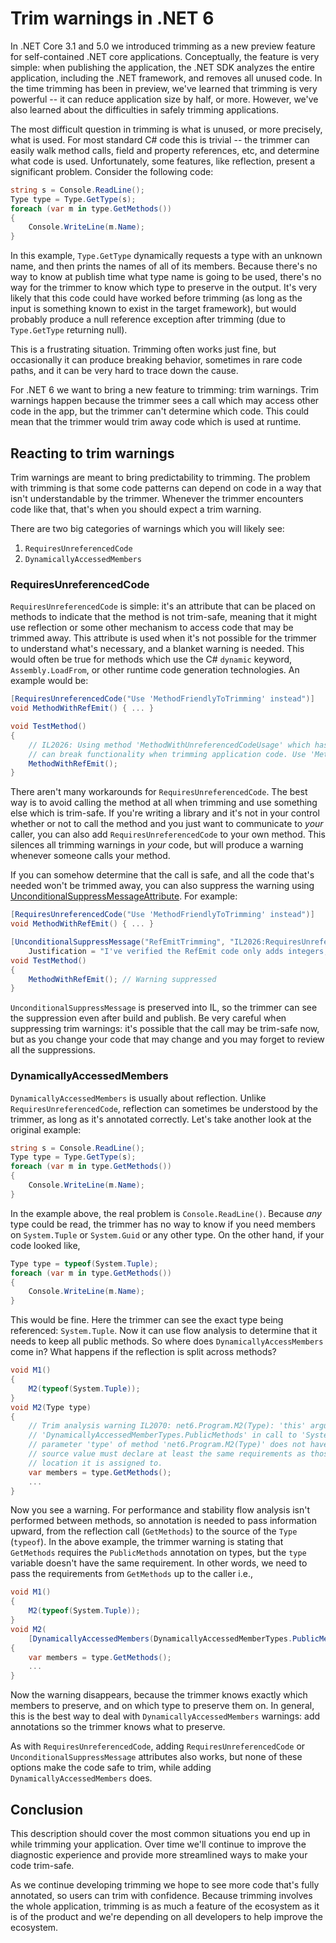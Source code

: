 
# Trim warnings in .NET 6

In .NET Core 3.1 and 5.0 we introduced trimming as a new preview feature for self-contained .NET
core applications. Conceptually, the feature is very simple: when publishing the application, the
.NET SDK analyzes the entire application, including the .NET framework, and removes all unused
code. In the time trimming has been in preview, we've learned that trimming is very powerful --
it can reduce application size by half, or more. However, we've also learned about the
difficulties in safely trimming applications.

The most difficult question in trimming is what is unused, or more precisely, what is used. For
most standard C# code this is trivial -- the trimmer can easily walk method calls, field and
property references, etc, and determine what code is used. Unfortunately, some features, like
reflection, present a significant problem. Consider the following code:

```C#
string s = Console.ReadLine();
Type type = Type.GetType(s);
foreach (var m in type.GetMethods())
{
    Console.WriteLine(m.Name);
}
```

In this example, `Type.GetType` dynamically requests a type with an unknown name, and then prints
the names of all of its members. Because there's no way to know at publish time what type name is
going to be used, there's no way for the trimmer to know which type to preserve in the output.
It's very likely that this code could have worked before trimming (as long as the input is
something known to exist in the target framework), but would probably produce a null reference
exception after trimming (due to `Type.GetType` returning null).

This is a frustrating situation. Trimming often works just fine, but occasionally it can produce
breaking behavior, sometimes in rare code paths, and it can be very hard to trace down the cause.

For .NET 6 we want to bring a new feature to trimming: trim warnings. Trim warnings happen
because the trimmer sees a call which may access other code in the app, but the trimmer can't
determine which code. This could mean that the trimmer would trim away code which is used at
runtime.

## Reacting to trim warnings

Trim warnings are meant to bring predictability to trimming. The problem with trimming is that some
code patterns can depend on code in a way that isn't understandable by the trimmer. Whenever the
trimmer encounters code like that, that's when you should expect a trim warning.

There are two big categories of warnings which you will likely see:

 1. `RequiresUnreferencedCode`
 2. `DynamicallyAccessedMembers`

### RequiresUnreferencedCode

`RequiresUnreferencedCode` is simple: it's an attribute that can be placed on methods to indicate
that the method is not trim-safe, meaning that it might use reflection or some other mechanism
to access code that may be trimmed away. This attribute is used when it's not possible for the
trimmer to understand what's necessary, and a blanket warning is needed. This would often
be true for methods which use the C# `dynamic` keyword, `Assembly.LoadFrom`, or other runtime code generation technologies.
An example would be:

```C#
[RequiresUnreferencedCode("Use 'MethodFriendlyToTrimming' instead")]
void MethodWithRefEmit() { ... }

void TestMethod()
{
    // IL2026: Using method 'MethodWithUnreferencedCodeUsage' which has 'RequiresUnreferencedCodeAttribute'
    // can break functionality when trimming application code. Use 'MethodFriendlyToTrimming' instead.
    MethodWithRefEmit();
}
```

There aren't many workarounds for `RequiresUnreferencedCode`. The best way is to avoid calling
the method at all when trimming and use something else which is trim-safe. If you're writing a
library and it's not in your control whether or not to call the method and you just want to
communicate to *your* caller, you can also add `RequiresUnreferencedCode` to your own method.
This silences all trimming warnings in *your* code, but will produce a warning whenever someone
calls your method.

If you can somehow determine that the call is safe, and all the code that's needed won't be
trimmed away, you can also suppress the warning using
[UnconditionalSuppressMessageAttribute](https://docs.microsoft.com/en-us/dotnet/api/system.diagnostics.codeanalysis.unconditionalsuppressmessageattribute?view=net-5.0).
For example:

```C#
[RequiresUnreferencedCode("Use 'MethodFriendlyToTrimming' instead")]
void MethodWithRefEmit() { ... }

[UnconditionalSuppressMessage("RefEmitTrimming", "IL2026:RequiresUnreferencedCode",
    Justification = "I've verified the RefEmit code only adds integers, so it's safe")]
void TestMethod()
{
    MethodWithRefEmit(); // Warning suppressed
}
```

`UnconditionalSuppressMessage` is preserved into IL, so the trimmer can see the suppression even
after build and publish. Be very careful when suppressing trim warnings: it's possible that the
call may be trim-safe now, but as you change your code that may change and you may forget to
review all the suppressions.

### DynamicallyAccessedMembers

`DynamicallyAccessedMembers` is usually about reflection. Unlike `RequiresUnreferencedCode`,
reflection can sometimes be understood by the trimmer, as long as it's annotated correctly.
Let's take another look at the original example:

```C#
string s = Console.ReadLine();
Type type = Type.GetType(s);
foreach (var m in type.GetMethods())
{
    Console.WriteLine(m.Name);
}
```

In the example above, the real problem is `Console.ReadLine()`. Because *any* type could
be read, the trimmer has no way to know if you need members on `System.Tuple` or `System.Guid`
or any other type. On the other hand, if your code looked like,

```C#
Type type = typeof(System.Tuple);
foreach (var m in type.GetMethods())
{
    Console.WriteLine(m.Name);
}
```

This would be fine. Here the trimmer can see the exact type being referenced: `System.Tuple`. Now
it can use flow analysis to determine that it needs to keep all public methods. So where does
`DynamicallyAccessMembers` come in? What happens if the reflection is split across methods?

```C#
void M1()
{
    M2(typeof(System.Tuple));
}
void M2(Type type)
{
    // Trim analysis warning IL2070: net6.Program.M2(Type): 'this' argument does not satisfy
    // 'DynamicallyAccessedMemberTypes.PublicMethods' in call to 'System.Type.GetMethods()'. The
    // parameter 'type' of method 'net6.Program.M2(Type)' does not have matching annotations. The
    // source value must declare at least the same requirements as those declared on the target
    // location it is assigned to.
    var members = type.GetMethods();
    ...
}
```

Now you see a warning. For performance and stability flow analysis isn't performed between
methods, so annotation is needed to pass information upward, from the reflection call
(`GetMethods`) to the source of the `Type` (`typeof`). In the above example, the trimmer warning
is stating that `GetMethods` requires the `PublicMethods` annotation on types, but the `type`
variable doesn't have the same requirement. In other words, we need to pass the requirements from
`GetMethods` up to the caller i.e.,

```C#
void M1()
{
    M2(typeof(System.Tuple));
}
void M2(
    [DynamicallyAccessedMembers(DynamicallyAccessedMemberTypes.PublicMethods)] Type type)
{
    var members = type.GetMethods();
    ...
}
```

Now the warning disappears, because the trimmer knows exactly which members to preserve, and on
which type to preserve them on. In general, this is the best way to deal with
`DynamicallyAccessedMembers` warnings: add annotations so the trimmer knows what to preserve.

As with `RequiresUnreferencedCode`, adding `RequiresUnreferencedCode` or
`UnconditionalSuppressMessage` attributes also works, but none of these options make the code
safe to trim, while adding `DynamicallyAccessedMembers` does.

## Conclusion

This description should cover the most common situations you end up in while trimming your
application. Over time we'll continue to improve the diagnostic experience and provide more streamlined
ways to make your code trim-safe.

As we continue developing trimming we hope to see more code that's fully annotated, so users can
trim with confidence. Because trimming involves the whole application, trimming is as much a
feature of the ecosystem as it is of the product and we're depending on all developers to help
improve the ecosystem.
